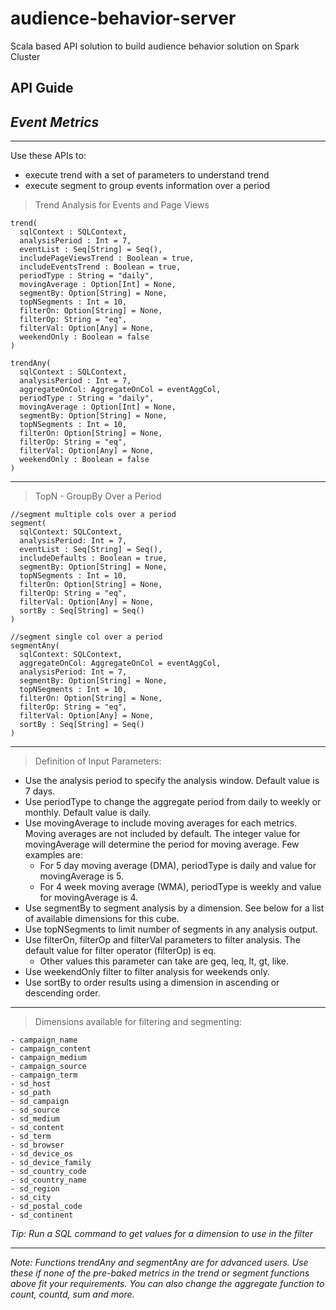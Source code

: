 # audience-behavior-server

Scala based API solution to build audience behavior solution on Spark Cluster

API Guide
---

***Event Metrics***
---
---
Use these APIs to:
- execute trend with a set of parameters to understand trend
- execute segment to group events information over a period

> Trend Analysis for Events and Page Views

```
trend(
  sqlContext : SQLContext,
  analysisPeriod : Int = 7,
  eventList : Seq[String] = Seq(),
  includePageViewsTrend : Boolean = true,
  includeEventsTrend : Boolean = true,
  periodType : String = "daily",
  movingAverage : Option[Int] = None,
  segmentBy: Option[String] = None,
  topNSegments : Int = 10,
  filterOn: Option[String] = None,
  filterOp: String = "eq",
  filterVal: Option[Any] = None,
  weekendOnly : Boolean = false
) 

trendAny(
  sqlContext : SQLContext,
  analysisPeriod : Int = 7,
  aggregateOnCol: AggregateOnCol = eventAggCol,
  periodType : String = "daily",
  movingAverage : Option[Int] = None,
  segmentBy: Option[String] = None,
  topNSegments : Int = 10,
  filterOn: Option[String] = None,
  filterOp: String = "eq",
  filterVal: Option[Any] = None,
  weekendOnly : Boolean = false
)
```
---
> TopN - GroupBy Over a Period 

```
//segment multiple cols over a period
segment(
  sqlContext: SQLContext,
  analysisPeriod: Int = 7,
  eventList : Seq[String] = Seq(),
  includeDefaults : Boolean = true,
  segmentBy: Option[String] = None,
  topNSegments : Int = 10,
  filterOn: Option[String] = None,
  filterOp: String = "eq",
  filterVal: Option[Any] = None,
  sortBy : Seq[String] = Seq()
)

//segment single col over a period
segmentAny(
  sqlContext: SQLContext,
  aggregateOnCol: AggregateOnCol = eventAggCol,
  analysisPeriod: Int = 7,
  segmentBy: Option[String] = None,
  topNSegments : Int = 10,
  filterOn: Option[String] = None,
  filterOp: String = "eq",
  filterVal: Option[Any] = None,
  sortBy : Seq[String] = Seq()
) 
```
---


> Definition of Input Parameters:

- Use the analysis period to specify the analysis window. Default value is 7 days. 
- Use periodType to change the aggregate period from daily to weekly or monthly. Default value is daily.
- Use movingAverage to include moving averages for each metrics. Moving averages are not included by default. The integer value for  movingAverage will determine the period for moving average. Few examples are: 
    - For 5 day moving average (DMA), periodType is daily and value for movingAverage is 5. 
    - For 4 week moving average (WMA), periodType is weekly and value for movingAverage is 4. 
- Use segmentBy to segment analysis by a dimension. See below for a list of available dimensions for this cube.
- Use topNSegments to limit number of segments in any analysis output.
- Use filterOn, filterOp and filterVal parameters to filter analysis. The default value for filter operator (filterOp) is eq.  
    - Other values this parameter can take are geq, leq, lt, gt, like.
- Use weekendOnly filter to filter analysis for weekends only.
- Use sortBy to order results using a dimension in ascending or descending order.

---

> Dimensions available for filtering and segmenting:

    - campaign_name
    - campaign_content
    - campaign_medium
    - campaign_source
    - campaign_term
    - sd_host
    - sd_path
    - sd_campaign
    - sd_source
    - sd_medium
    - sd_content
    - sd_term
    - sd_browser
    - sd_device_os
    - sd_device_family
    - sd_country_code
    - sd_country_name
    - sd_region
    - sd_city
    - sd_postal_code
    - sd_continent
    
*Tip: Run a SQL command to get values for a dimension to use in the filter*

---

*Note: Functions trendAny and segmentAny are for advanced users. Use these if none of the pre-baked metrics in the trend or segment functions above fit your requirements. You can also change the aggregate function to count, countd, sum and more.*

